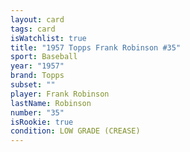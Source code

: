 ```yaml
---
layout: card
tags: card
isWatchlist: true
title: "1957 Topps Frank Robinson #35"
sport: Baseball
year: "1957"
brand: Topps
subset: ""
player: Frank Robinson
lastName: Robinson
number: "35"
isRookie: true
condition: LOW GRADE (CREASE)
---
```

